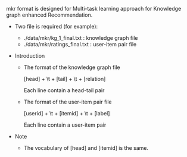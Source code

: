 mkr format is designed for Multi-task learning approach for Knowledge graph enhanced Recommendation.

- Two file is required (for example):
    - ./data/mkr/kg_1_final.txt : knowledge graph file
    - ./data/mkr/ratings_final.txt : user-item pair file

- Introduction
    - The format of the knowledge graph file

        [head] + \t + [tail] + \t + [relation]

        Each line contain a head-tail pair

    - The format of the user-item pair file

        [userid] + \t + [itemid] + \t + [label]

        Each line contain a user-item pair

- Note
    - The vocabulary of [head] and [itemid] is the same.